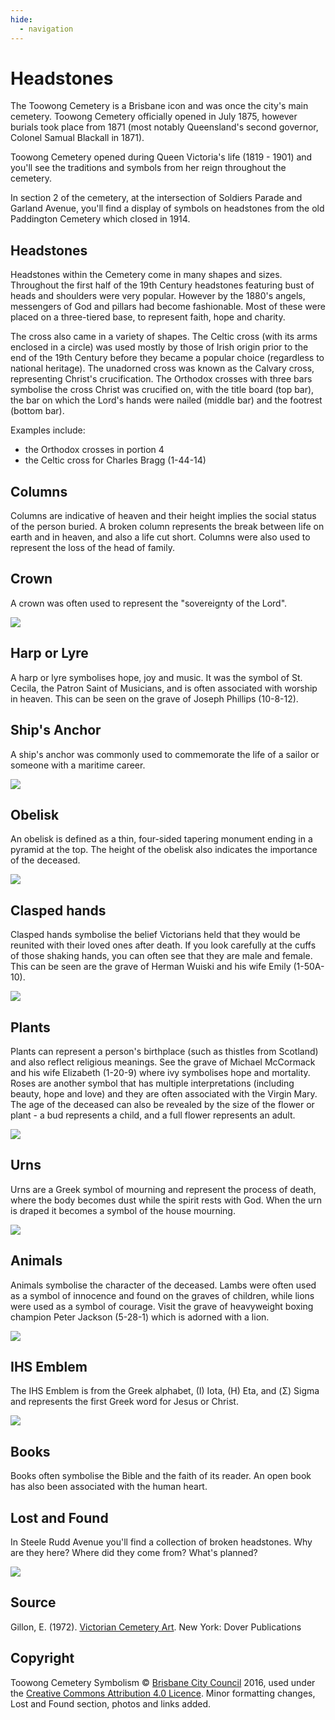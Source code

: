 ```yaml
---
hide:
  - navigation
---
```


#  Headstones


The Toowong Cemetery is a Brisbane icon and was once the city's main cemetery. Toowong Cemetery officially opened in July 1875, however burials took place from 1871 (most notably Queensland's second governor, Colonel Samual Blackall in 1871).

Toowong Cemetery opened during Queen Victoria's life (1819 - 1901) and you'll see the traditions and symbols from her reign throughout the cemetery.

In section 2 of the cemetery, at the intersection of Soldiers Parade and Garland Avenue, you'll find a display of symbols on headstones from the old Paddington Cemetery which closed in 1914. 

<!-- photo --> 

<!-- link to map --> 

## Headstones

Headstones within the Cemetery come in many shapes and sizes. Throughout the first half of the 19th Century headstones featuring bust of heads and shoulders were very popular. However by the 1880's angels, messengers of God and pillars had become fashionable. Most of these were placed on a three-tiered base, to represent faith, hope and charity. 

The cross also came in a variety of shapes. The Celtic cross (with its arms enclosed in a circle) was used mostly by those of Irish origin prior to the end of the 19th Century before they became a popular choice (regardless to national heritage). The unadorned cross was known as the Calvary cross, representing Christ's crucification. The Orthodox crosses with three bars symbolise the cross Christ was crucified on, with the title board (top bar), the bar on which the Lord's hands were nailed (middle bar) and the footrest (bottom bar).

Examples include:

- the Orthodox crosses in portion 4
- the Celtic cross for Charles Bragg (1-44-14)

<!-- photos --> 


## Columns

Columns are indicative of heaven and their height implies the social status of the person buried. A broken column represents the break between life on earth and in heaven, and also a life cut short. Columns were also used to represent the loss of the head of family.

## Crown

A crown was often used to represent the "sovereignty of the Lord".

![](../assets/crown.jpg)


## Harp or Lyre

A harp or lyre symbolises hope, joy and music. It was the symbol of St. Cecila, the Patron Saint of Musicians, and is often associated with worship in heaven. This can be seen on the grave of Joseph Phillips (10-8-12).

<!-- photos --> 


## Ship's Anchor

A ship's anchor was commonly used to commemorate the life of a sailor or someone with a maritime career. 

![](../assets/anchor.jpg)


## Obelisk

An obelisk is defined as a thin, four-sided tapering monument ending in a pyramid at the top. The height of the obelisk also indicates the importance of the deceased. 

![](../assets/obelisk.jpg)


## Clasped hands

Clasped hands symbolise the belief Victorians held that they would be reunited with their loved ones after death. If you look carefully at the cuffs of those shaking hands, you can often see that they are male and female. This can be seen are the grave of Herman Wuiski and his wife Emily (1-50A-10).

![](../assets/clasped-hands.jpg)


## Plants

Plants can represent a person's birthplace (such as thistles from Scotland) and also reflect religious meanings. See the grave of Michael McCormack and his wife Elizabeth (1-20-9) where ivy symbolises hope and mortality. Roses are another symbol that has multiple interpretations (including beauty, hope and love) and they are often associated with the Virgin Mary. The age of the deceased can also be revealed by the size of the flower or plant - a bud represents a child, and a full flower represents an adult. 

![](../assets/plant.jpg)


## Urns

Urns are a Greek symbol of mourning and represent the process of death, where the body becomes dust while the spirit rests with God. When the urn is draped it becomes a symbol of the house mourning.

![](../assets/urn.jpg)


## Animals

Animals symbolise the character of the deceased. Lambs were often used as a symbol of innocence and found on the graves of children, while lions were used as a symbol of courage. Visit the grave of heavyweight boxing champion Peter Jackson (5-28-1) which is adorned with a lion.

![](../assets/lion.jpg)

## IHS Emblem

The IHS Emblem is from the Greek alphabet, (I) Iota, (H) Eta, and (Σ) Sigma and represents the first Greek word for Jesus or Christ. 

![](../assets/ihs.jpg)

## Books

Books often symbolise the Bible and the faith of its reader. An open book has also been associated with the human heart.

## Lost and Found

In Steele Rudd Avenue you'll find a collection of broken headstones. Why are they here? Where did they come from? What's planned? 

![](../assets/lost-and-found.jpg)

<!-- add oddities --> 


## Source

Gillon, E. (1972). [Victorian Cemetery Art](http://onesearch.slq.qld.gov.au/primo-explore/fulldisplay?docid=slq_alma21121028210002061&context=L&vid=SLQ&lang=en_US&search_scope=SLQ_PCI_EBSCO&adaptor=Local%20Search%20Engine&tab=all&query=any,contains,Victorian%20Cemetery%20Art). New York: Dover Publications 

## Copyright

Toowong Cemetery Symbolism © [Brisbane City Council](https://www.brisbane.qld.gov.au) 2016, used under the [Creative Commons Attribution 4.0 Licence](https://creativecommons.org/licenses/by/4.0/). Minor formatting changes, Lost and Found section, photos and links added.

